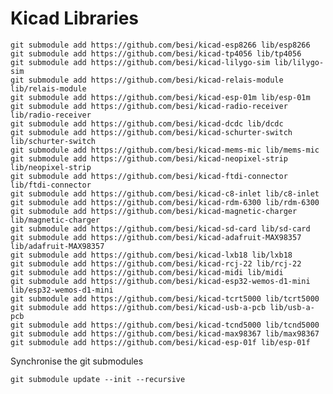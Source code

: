 # Kicad Libraries

    git submodule add https://github.com/besi/kicad-esp8266 lib/esp8266
    git submodule add https://github.com/besi/kicad-tp4056 lib/tp4056
    git submodule add https://github.com/besi/kicad-lilygo-sim lib/lilygo-sim
    git submodule add https://github.com/besi/kicad-relais-module lib/relais-module
    git submodule add https://github.com/besi/kicad-esp-01m lib/esp-01m
    git submodule add https://github.com/besi/kicad-radio-receiver lib/radio-receiver
    git submodule add https://github.com/besi/kicad-dcdc lib/dcdc
    git submodule add https://github.com/besi/kicad-schurter-switch lib/schurter-switch
    git submodule add https://github.com/besi/kicad-mems-mic lib/mems-mic
    git submodule add https://github.com/besi/kicad-neopixel-strip lib/neopixel-strip
    git submodule add https://github.com/besi/kicad-ftdi-connector lib/ftdi-connector
    git submodule add https://github.com/besi/kicad-c8-inlet lib/c8-inlet
    git submodule add https://github.com/besi/kicad-rdm-6300 lib/rdm-6300
    git submodule add https://github.com/besi/kicad-magnetic-charger lib/magnetic-charger
    git submodule add https://github.com/besi/kicad-sd-card lib/sd-card
    git submodule add https://github.com/besi/kicad-adafruit-MAX98357 lib/adafruit-MAX98357
    git submodule add https://github.com/besi/kicad-lxb18 lib/lxb18
    git submodule add https://github.com/besi/kicad-rcj-22 lib/rcj-22
    git submodule add https://github.com/besi/kicad-midi lib/midi
    git submodule add https://github.com/besi/kicad-esp32-wemos-d1-mini lib/esp32-wemos-d1-mini
    git submodule add https://github.com/besi/kicad-tcrt5000 lib/tcrt5000
    git submodule add https://github.com/besi/kicad-usb-a-pcb lib/usb-a-pcb
    git submodule add https://github.com/besi/kicad-tcnd5000 lib/tcnd5000
    git submodule add https://github.com/besi/kicad-max98367 lib/max98367
    git submodule add https://github.com/besi/kicad-esp-01f lib/esp-01f    

Synchronise the git submodules

    git submodule update --init --recursive
